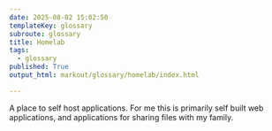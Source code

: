 ```yaml
---
date: 2025-08-02 15:02:50
templateKey: glossary
subroute: glossary
title: Homelab
tags:
  - glossary
published: True
output_html: markout/glossary/homelab/index.html

---
```


A place to self host applications.  For me this is primarily self built web
applications, and applications for sharing files with my family.
